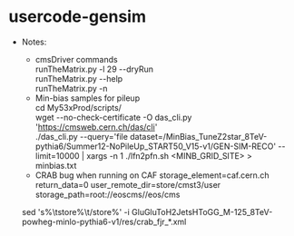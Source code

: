 usercode-gensim
===============

* Notes:
  * cmsDriver commands  
    runTheMatrix.py -l 29 --dryRun  
    runTheMatrix.py --help  
    runTheMatrix.py -n
  * Min-bias samples for pileup  
  cd My53xProd/scripts/  
  wget --no-check-certificate -O das_cli.py 'https://cmsweb.cern.ch/das/cli'  
  ./das_cli.py --query='file dataset=/MinBias_TuneZ2star_8TeV-pythia6/Summer12-NoPileUp_START50_V15-v1/GEN-SIM-RECO' --limit=10000 | xargs -n 1 ./lfn2pfn.sh <MINB_GRID_SITE> > minbias.txt  
  * CRAB bug when running on CAF
  storage_element=caf.cern.ch
  return_data=0
  user_remote_dir=store/cmst3/user
  storage_path=root://eoscms//eos/cms

  sed 's%\tstore%\t/store%' -i GluGluToH2JetsHToGG_M-125_8TeV-powheg-minlo-pythia6-v1/res/crab_fjr_*.xml


